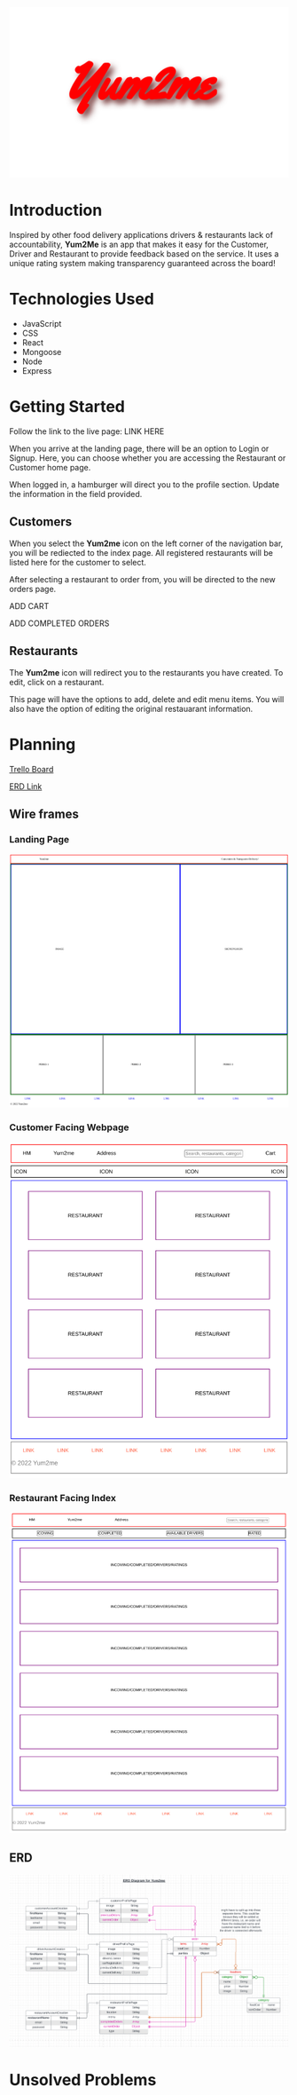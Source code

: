 ![Logo](public/images/logo.png)

# Introduction 
Inspired by other food delivery applications drivers & restaurants lack of accountability, **Yum2Me** is an app that makes it easy for the Customer, Driver and Restaurant to provide feedback based on the service. It uses a unique rating system making transparency guaranteed across the board!

# Technologies Used 

* JavaScript
* CSS
* React 
* Mongoose
* Node
* Express

# Getting Started
Follow the link to the live page:
LINK HERE

When you arrive at the landing page, there will be an option to Login or Signup. Here, you can choose whether you are accessing the Restaurant or Customer home page.

When logged in, a hamburger will direct you to the profile section. Update the information in the field provided. 

## Customers
When you select the **Yum2me** icon on the left corner of the navigation bar, you will be rediected to the index page. All registered restaurants will be listed here for the customer to select.

After selecting a restaurant to order from, you will be directed to the new orders page.

ADD CART

ADD COMPLETED ORDERS

## Restaurants
The **Yum2me** icon will redirect you to the restaurants you have created. To edit, click on a restaurant.

This page will have the options to add, delete and edit menu items. You will also have the option of editing the original restauarant information.


# Planning
[Trello Board](https://trello.com/b/3ZxB27rA/yum2me)

[ERD Link](https://lucid.app/lucidchart/b52bc4f5-208f-4236-b238-51611daf5680/edit?beaconFlowId=6727BA894B6096A9&invitationId=inv_2e64d5cd-5c18-424b-9689-7f77493518d0&page=0_0#)

## Wire frames

### Landing Page
![Landing Page](public/images/landing.png)

### Customer Facing Webpage
![Customer Page](public/images/customerpage.png)

### Restaurant Facing Index
![Restaurant Page](public/images/restaurantpage.png)


## ERD
![ERD](public/images/ERD.png)

# Unsolved Problems 

